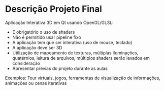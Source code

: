 # Descrição Projeto Final

Aplicação Interativa 3D em Qt usando OpenGL/GLSL:

* É obrigatório o uso de shaders
* Não é permitido usar pipeline fixo 
* A aplicação tem que ser interativa (uso de mouse, teclado) 
* A aplicação deve ser 3D 
* Utilização de mapeamento de texturas, múltiplas iluminações, quatérnios, leitura de arquivos, múltiplos shaders serão levados em consideração
* Apresentar prévias do projeto durante as aulas 


Exemplos: Tour virtuais, jogos, ferramentas de visualização de informações, animações ou cenas iterativas